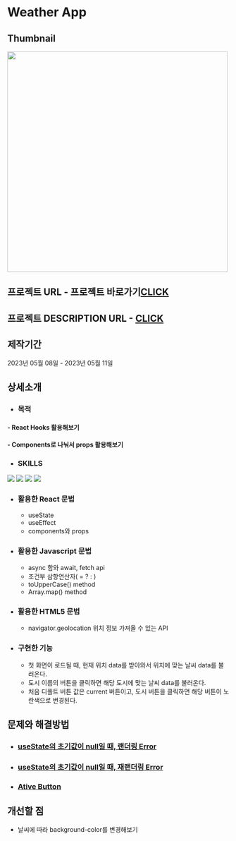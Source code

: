 # Weather App

## Thumbnail
<img src="https://github.com/JuhyunjaceLee/React-Projects/assets/94448281/a66e4f6a-fca7-45b8-8be7-aae658851375" width="500"/>

## 프로젝트 URL - 프로젝트 바로가기<a href="https://now-temperature.netlify.app">CLICK</a>

## 프로젝트 DESCRIPTION URL  - <a href="https://www.notion.so/Weather-App-efa034f6f65046fb8f3040fe5bfa2138">CLICK</a>

## 제작기간
2023년 05월 08일 - 2023년 05월 11일

## 상세소개
* ### 목적
#### - React Hooks 활용해보기
#### - Components로 나눠서 props 활용해보기
* ### SKILLS
<div>
  <img src="https://img.shields.io/badge/HTML5-E34F26?style=flat&logo=HTML5&logoColor=white" />
  <img src="https://img.shields.io/badge/CSS3-1572B6?style=flat&logo=CSS3&logoColor=white" />
  <img src="https://img.shields.io/badge/JAVASCRIPT-F7DF1E?style=flat&logo=JAVASCRIPT&logoColor=black" />
  <img src="https://img.shields.io/badge/REACT-61DAFB?style=flat&logo=REACT&logoColor=black" />
</div>

* ### 활용한 React 문법
  - useState
  - useEffect
  - components와 props
  
* ### 활용한 Javascript 문법
  - async 함와 await, fetch api
  - 조건부 삼항연산자( = ? : )
  - toUpperCase() method
  - Array.map() method

* ### 활용한 HTML5 문법
  - navigator.geolocation 위치 정보 가져올 수 있는 API
  
* ### 구현한 기능
  - 첫 화면이 로드될 때, 현재 위치 data를 받아와서 위치에 맞는 날씨 data를 불러온다.
  - 도시 이름의 버튼을 클릭하면 해당 도시에 맞는 날씨 data를 불러온다.
  - 처음 디폴트 버튼 값은 current 버튼이고, 도시 버튼을 클릭하면 해당 버튼이 노란색으로 변경된다.

## 문제와 해결방법
* ### <a href="https://desert-edam-bea.notion.site/null-ERROR-6dcccfa5c72f4ae6beca3ee236034553?pvs=4">useState의 초기값이 null일 때, 랜더링 Error</a>
* ### <a href="https://desert-edam-bea.notion.site/useEffect-821e8c9729904367b7381783dddda806?pvs=4">useState의 초기값이 null일 때, 재랜더링 Error</a>
* ### <a href="https://desert-edam-bea.notion.site/active-2791694209654ab6923f5f90cf5da1df?pvs=4">Ative Button</a>

## 개선할 점
* 날씨에 따라 background-color를 변경해보기
